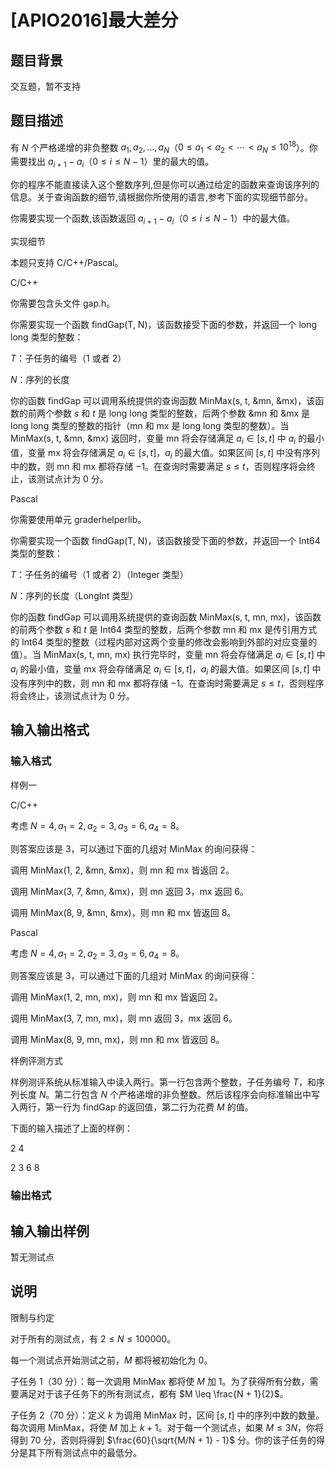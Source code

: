 # [APIO2016]最大差分

## 题目背景

交互题，暂不支持

## 题目描述

有 $N$ 个严格递增的非负整数 $a_1, a_2, \dots, a_N$（$0 \leq a_1 < a_2 < \cdots < a_N \leq 10^{18}$）。你需要找出 $a_{i + 1} - a_i$（$0 \leq i \leq N - 1$）里的最大的值。

你的程序不能直接读入这个整数序列,但是你可以通过给定的函数来查询该序列的信息。关于查询函数的细节,请根据你所使用的语言,参考下面的实现细节部分。

你需要实现一个函数,该函数返回 $a_{i + 1} - a_i$（$0 \leq i \leq N - 1$）中的最大值。

实现细节

本题只支持 C/C++/Pascal。

C/C++

你需要包含头文件 gap.h。

你需要实现一个函数 findGap(T, N)，该函数接受下面的参数，并返回一个 long long 类型的整数：

$T$：子任务的编号（$1$ 或者 $2$）

$N$：序列的长度

你的函数 findGap 可以调用系统提供的查询函数 MinMax(s, t, &mn, &mx)，该函数的前两个参数 $s$ 和 $t$ 是 long long 类型的整数，后两个参数 &mn 和 &mx 是 long long 类型的整数的指针（mn 和 mx 是 long long 类型的整数）。当 MinMax(s, t, &mn, &mx) 返回时，变量 mn 将会存储满足 $a_i \in [s, t]$ 中 $a_i$ 的最小值，变量 mx 将会存储满足 $a_i \in [s, t]$，$a_i$ 的最大值。如果区间 $[s, t]$ 中没有序列中的数，则 mn 和 mx 都将存储 $-1$。在查询时需要满足 $s \leq t$，否则程序将会终止，该测试点计为 $0$ 分。

Pascal

你需要使用单元 graderhelperlib。

你需要实现一个函数 findGap(T, N)，该函数接受下面的参数，并返回一个 Int64 类型的整数：

$T$：子任务的编号（$1$ 或者 $2$）（Integer 类型）

$N$：序列的长度（LongInt 类型）

你的函数 findGap 可以调用系统提供的查询函数 MinMax(s, t, mn, mx)，该函数的前两个参数 $s$ 和 $t$ 是 Int64 类型的整数，后两个参数 mn 和 mx 是传引用方式的 Int64 类型的整数（过程内部对这两个变量的修改会影响到外部的对应变量的值）。当 MinMax(s, t, mn, mx) 执行完毕时，变量 mn 将会存储满足 $a_i \in [s, t]$ 中 $a_i$ 的最小值，变量 mx 将会存储满足 $a_i \in [s, t]$，$a_i$ 的最大值。如果区间 $[s, t]$ 中没有序列中的数，则 mn 和 mx 都将存储 $-1$。在查询时需要满足 $s \leq t$，否则程序将会终止，该测试点计为 $0$ 分。

## 输入输出格式

### 输入格式

样例一

C/C++

考虑 $N = 4, a_1 = 2, a_2 = 3, a_3 = 6, a_4 = 8$。

则答案应该是 $3$，可以通过下面的几组对 MinMax 的询问获得：

调用 MinMax(1, 2, &mn, &mx)，则 mn 和 mx 皆返回 $2$。

调用 MinMax(3, 7, &mn, &mx)，则 mn 返回 $3$，mx 返回 $6$。

调用 MinMax(8, 9, &mn, &mx)，则 mn 和 mx 皆返回 $8$。

Pascal

考虑 $N = 4, a_1 = 2, a_2 = 3, a_3 = 6, a_4 = 8$。

则答案应该是 $3$，可以通过下面的几组对 MinMax 的询问获得：

调用 MinMax(1, 2, mn, mx)，则 mn 和 mx 皆返回 $2$。

调用 MinMax(3, 7, mn, mx)，则 mn 返回 $3$，mx 返回 $6$。

调用 MinMax(8, 9, mn, mx)，则 mn 和 mx 皆返回 $8$。

样例评测方式

样例测评系统从标准输入中读入两行。第一行包含两个整数，子任务编号 $T$，和序列长度 $N$。第二行包含 $N$ 个严格递增的非负整数。然后该程序会向标准输出中写入两行，第一行为 findGap 的返回值，第二行为花费 $M$ 的值。

下面的输入描述了上面的样例：

2 4

2 3 6 8

### 输出格式

## 输入输出样例

暂无测试点

## 说明

限制与约定

对于所有的测试点，有 $2 \leq N \leq 100000$。

每一个测试点开始测试之前，$M$ 都将被初始化为 $0$。

子任务 1（30 分）：每一次调用 MinMax 都将使 $M$ 加 $1$。为了获得所有分数，需要满足对于该子任务下的所有测试点，都有 $M \leq \frac{N + 1}{2}$。

子任务 2（70 分）：定义 $k$ 为调用 MinMax 时，区间 $[s, t]$ 中的序列中数的数量。每次调用 MinMax，将使 $M$ 加上 $k + 1$。对于每一个测试点，如果 $M \leq 3N$，你将得到 70 分，否则将得到 $\frac{60}{\sqrt{M/N + 1} - 1}$ 分。你的该子任务的得分是其下所有测试点中的最低分。

